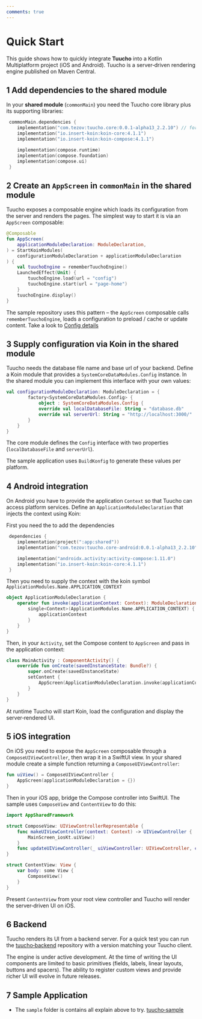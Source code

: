 ```yaml
---
comments: true
---
```


# Quick Start

This guide shows how to quickly integrate **Tuucho** into a Kotlin Multiplatform project (iOS and Android). Tuucho is a server‑driven rendering engine published on Maven Central.

## 1 Add dependencies to the shared module

In your **shared module** (`commonMain`) you need the Tuucho core library plus its supporting libraries:

```kotlin
 commonMain.dependencies {
    implementation("com.tezov:tuucho.core:0.0.1-alpha13_2.2.10") // for kotlin 2.2.10     
    implementation("io.insert-koin:koin-core:4.1.1")     
    implementation("io.insert-koin:koin-compose:4.1.1")

    implementation(compose.runtime)
    implementation(compose.foundation)
    implementation(compose.ui)
 }
```

## 2 Create an `AppScreen` in `commonMain` in the shared module

Tuucho exposes a composable engine which loads its configuration from the server and renders the pages. The simplest way to start it is via an `AppScreen` composable:

```kotlin
@Composable
fun AppScreen(
    applicationModuleDeclaration: ModuleDeclaration,
) = StartKoinModules(
    configurationModuleDeclaration + applicationModuleDeclaration
) {
    val tuuchoEngine = rememberTuuchoEngine()
    LaunchedEffect(Unit) {
        tuuchoEngine.load(url = "config")
        tuuchoEngine.start(url = "page-home")
    }
    tuuchoEngine.display()
}
```

The sample repository uses this pattern – the `AppScreen` composable calls `rememberTuuchoEngine`, loads a configuration to preload / cache or update content. Take a look to [Config details](config/index.md)

## 3 Supply configuration via Koin in the shared module

Tuucho needs the database file name and base url of your backend.  Define a Koin module that provides a `SystemCoreDataModules.Config` instance.  In the shared module you can implement this interface with your own values:

```kotlin
val configurationModuleDeclaration: ModuleDeclaration = {
        factory<SystemCoreDataModules.Config> {
            object : SystemCoreDataModules.Config {
            override val localDatabaseFile: String = "database.db"
            override val serverUrl: String = "http://localhost:3000/"
        }
    }
}
```

The core module defines the `Config` interface with two properties (`localDatabaseFile` and `serverUrl`).  

The sample application uses `BuildKonfig` to generate these values per platform.

## 4 Android integration

On Android you have to provide the application `Context` so that Tuucho can access platform services.  Define an `ApplicationModuleDeclaration` that injects the context using Koin:

First you need the to add the dependencies

```kotlin
 dependencies {
    implementation(project(":app:shared"))
    implementation("com.tezov:tuucho.core-android:0.0.1-alpha13_2.2.10") // for kotlin 2.2.10   

    implementation("androidx.activity:activity-compose:1.11.0")
    implementation("io.insert-koin:koin-core:4.1.1")
 }
```

Then you need to supply the context with the koin symbol `ApplicationModules.Name.APPLICATION_CONTEXT` 

```kotlin
object ApplicationModuleDeclaration {
    operator fun invoke(applicationContext: Context): ModuleDeclaration = {
        single<Context>(ApplicationModules.Name.APPLICATION_CONTEXT) {
            applicationContext
        }
    }
}
```

Then, in your `Activity`, set the Compose content to `AppScreen` and pass in the application context:

```kotlin
class MainActivity : ComponentActivity() {
    override fun onCreate(savedInstanceState: Bundle?) {
        super.onCreate(savedInstanceState)
        setContent {
            AppScreen(ApplicationModuleDeclaration.invoke(applicationContext))
        }
    }
}
```

At runtime Tuucho will start Koin, load the configuration and display the server‑rendered UI.

## 5 iOS integration

On iOS you need to expose the `AppScreen` composable through a `ComposeUIViewController`, then wrap it in a SwiftUI view.  In your shared module create a simple function returning a `ComposeUIViewController`:

```kotlin
fun uiView() = ComposeUIViewController {
    AppScreen(applicationModuleDeclaration = {})
}
```

Then in your iOS app, bridge the Compose controller into SwiftUI.  The sample uses `ComposeView` and `ContentView` to do this:

```swift
import AppSharedFramework

struct ComposeView: UIViewControllerRepresentable {
    func makeUIViewController(context: Context) -> UIViewController {
        MainScreen_iosKt.uiView()
    }
    func updateUIViewController(_ uiViewController: UIViewController, context: Context) {}
}

struct ContentView: View {
    var body: some View {
        ComposeView()
    }
}
```

Present `ContentView` from your root view controller and Tuucho will render the server‑driven UI on iOS.

## 6 Backend

Tuucho renders its UI from a backend server.  For a quick test you can run the [tuucho‑backend](https://github.com/by-tezov/tuucho-backend) repository with a version matching your Tuucho client.

The engine is under active development.  At the time of writing the UI components are limited to basic primitives (fields, labels, linear layouts, buttons and spacers).  The ability to register custom views and provide richer UI will evolve in future releases.

## 7 Sample Application

* The `sample` folder is contains all explain above to try. [tuucho‑sample](https://github.com/by-tezov/tuucho)
